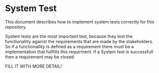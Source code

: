 # System Test

This document describes how to implement system tests correctly for this repository.

System tests are the most important test, because they test the functionallity against the requirements that are made by the stakeholders. So if a functionallity is defined as a requirement there must be a implementation that fullfills this requirment. If a System test is successfull then a requirement may be closed.

FILL IT WITH MORE DETAIL!